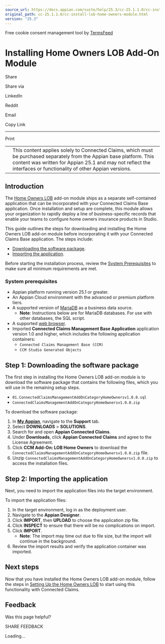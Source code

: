 ```yaml
---
source_url: https://docs.appian.com/suite/help/25.3/cc-25.1.1.0/cc-install-lob-home-owners-module.html
original_path: cc-25.1.1.0/cc-install-lob-home-owners-module.html
version: "25.3"
---
```


Free cookie consent management tool by [TermsFeed](https://www.termsfeed.com/)

# Installing Home Owners LOB Add-On Module

Share

Share via

LinkedIn

Reddit

Email

Copy Link

* * *

Print

<table><tbody><tr><td><i class="fa fa-check-square-o" aria-hidden="true"></i></td><td>This content applies solely to Connected Claims, which must be purchased separately from the Appian base platform. This content was written for Appian 25.1 and may not reflect the interfaces or functionality of other Appian versions.</td></tr></tbody></table>

## Introduction

The [Home Owners LOB](cc-lob-home-owners-module-overview.html) add-on module ships as a separate self-contained application that can be incorporated with your Connected Claims Base application. Once installation and setup are complete, this module allows your organization to rapidly deploy a line of business-specific records that enable your teams to configure home owners insurance products in Studio.

This guide outlines the steps for downloading and installing the Home Owners LOB add-on module before incorporating it with your Connected Claims Base application. The steps include:

-   [Downloading the software package](#step-1-downloading-the-software-package).
-   [Importing the application](#step-2-importing-the-application).

Before starting the installation process, review the [System Prerequisites](#system-prerequisites) to make sure all minimum requirements are met.

### System prerequisites

-   Appian platform running version 25.1 or greater.
-   An Appian Cloud environment with the advanced or premium platform tiers.
-   A supported version of [MariaDB](../System_Requirements.html#databases) as a business data source.
    -   **Note**: Instructions below are for MariaDB databases. For use with other databases, the SQL script.
-   A supported [web browser](../System_Requirements.html#web-browsers).
-   Imported **Connected Claims Management Base Application** application version 1.0 and higher, which includes the following application containers:
    -   `Connected Claims Management Base (CCM)`
    -   `CCM Studio Generated Objects`

## Step 1: Downloading the software package

The first step in installing the Home Owners LOB add-on module is to download the software package that contains the following files, which you will use in the remaining setup steps.

-   `01.ConnectedClaimsManagementAddOnCategoryHomeOwnersv1.0.0.sql`
-   `ConnectedClaimsManagementAddOnCategoryHomeOwnersv1.0.0.zip`

To download the software package:

1.  In **[My Appian](https://forum.appian.com/suite/sites/myappian/page/support)**, navigate to the **Support** tab.
2.  Select **DOWNLOADS** > **SOLUTIONS**.
3.  Search for and open **Appian Connected Claims**.
4.  Under **Downloads**, click **Appian Connected Claims** and agree to the License Agreement.
5.  Click **CCM Add-On: LOB Home Owners** to download the `ConnectedClaimsManagementAddOnCategoryHomeOwnersv1.0.0.zip` file.
6.  Unzip `ConnectedClaimsManagementAddOnCategoryHomeOwnersv1.0.0.zip` to access the installation files.

## Step 2: Importing the application

Next, you need to import the application files into the target environment.

To import the application files:

1.  In the target environment, log in as the deployment user.
2.  Navigate to the **Appian Designer**.
3.  Click **IMPORT**, then **UPLOAD** to choose the application zip file.
4.  Click **INSPECT** to ensure that there will be no complications on import.
5.  Click **IMPORT**.
    -   **Note**: The import may time out due to file size, but the import will continue in the background.
6.  Review the import results and verify the application container was imported.

## Next steps

Now that you have installed the Home Owners LOB add-on module, follow the steps in [Setting Up the Home Owners LOB](cc-setup-lob-home-owners-module.html) to start using this functionality with Connected Claims.

## Feedback

Was this page helpful?

SHARE FEEDBACK

Loading...